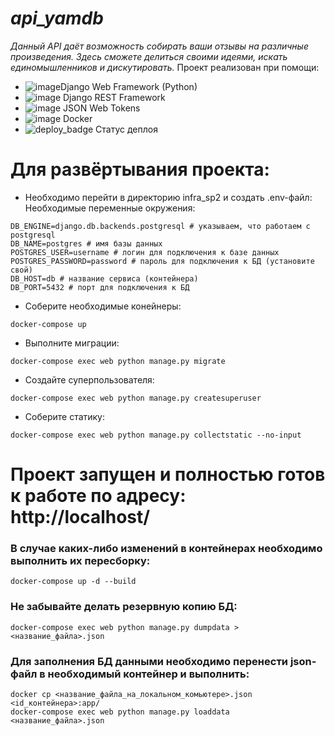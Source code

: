 # _api_yamdb_
*Данный API даёт возможность собирать ваши отзывы на различные произведения.
Здесь сможете делиться своими идеями, искать единомышленников и дискутировать.*
Проект реализован при помощи: 
- ![image](https://img.shields.io/badge/Django-092E20?style=for-the-badge&logo=django&logoColor=green)Django Web Framework (Python)
- ![image](https://img.shields.io/badge/django%20rest-ff1709?style=for-the-badge&logo=django&logoColor=white) Django REST Framework
- ![image](https://img.shields.io/badge/JWT-000000?style=for-the-badge&logo=JSON%20web%20tokens&logoColor=white) JSON Web Tokens
- ![image](https://img.shields.io/badge/Docker-2CA5E0?style=for-the-badge&logo=docker&logoColor=white) Docker
- ![deploy_badge](https://github.com/artni96/yamdb_final/actions/workflows/yamdb_workflow.yml/badge.svg?event=push) Статус деплоя

# Для развёртывания проекта:
- Необходимо перейти в директорию infra_sp2 и создать .env-файл:
Необходимые переменные окружения:
```
DB_ENGINE=django.db.backends.postgresql # указываем, что работаем с postgresql
DB_NAME=postgres # имя базы данных
POSTGRES_USER=username # логин для подключения к базе данных
POSTGRES_PASSWORD=password # пароль для подключения к БД (установите свой)
DB_HOST=db # название сервиса (контейнера)
DB_PORT=5432 # порт для подключения к БД
```
- Соберите необходимые конейнеры:
```
docker-compose up
```
- Выполните миграции:
```
docker-compose exec web python manage.py migrate
```
- Создайте суперпользователя:
```
docker-compose exec web python manage.py createsuperuser
```
- Соберите статику:
```
docker-compose exec web python manage.py collectstatic --no-input
```
# Проект запущен и полностью готов к работе по адресу: http://localhost/

### В случае каких-либо изменений в контейнерах необходимо выполнить их пересборку:
```
docker-compose up -d --build 
```
### Не забывайте делать резервную копию БД:
```
docker-compose exec web python manage.py dumpdata > <название_файла>.json
```
### Для заполнения БД данными необходимо перенести json-файл в необходимый контейнер и выполнить:
```
docker cp <название_файла_на_локальном_комьютере>.json <id_контейнера>:app/
docker-compose exec web python manage.py loaddata <название_файла>.json
```

